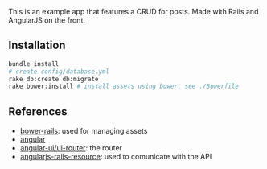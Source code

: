 This is an example app that features a CRUD for posts.
Made with Rails and AngularJS on the front.

## Installation
~~~bash
bundle install
# create config/database.yml
rake db:create db:migrate
rake bower:install # install assets using bower, see ./Bowerfile
~~~

## References

- [bower-rails](https://github.com/rharriso/bower-rails/): used for managing assets
- [angular](https://angularjs.org/)
- [angular-ui/ui-router](https://github.com/angular-ui/ui-router): the router
- [angularjs-rails-resource](https://github.com/FineLinePrototyping/angularjs-rails-resource): used to comunicate with the API
